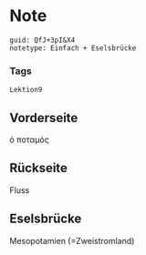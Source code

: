 # Note
```
guid: QfJ+3pI&X4
notetype: Einfach + Eselsbrücke
```

### Tags
```
Lektion9
```

## Vorderseite
ὁ ποταμός

## Rückseite
Fluss

## Eselsbrücke
Mesopotamien (=Zweistromland)

